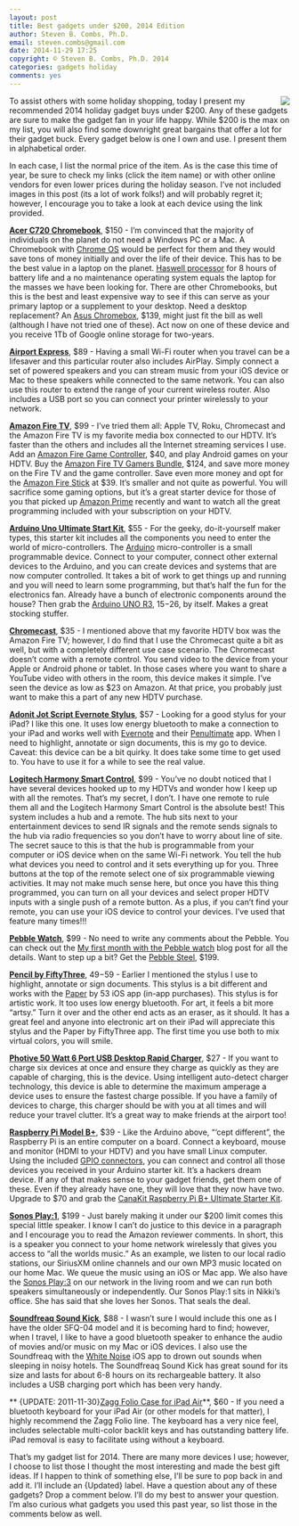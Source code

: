 ```yaml
---
layout: post
title: Best gadgets under $200, 2014 Edition
author: Steven B. Combs, Ph.D.
email: steven.combs@gmail.com
date: 2014-11-29 17:25
copyright: © Steven B. Combs, Ph.D. 2014
categories: gadgets holiday
comments: yes
---
```


<a href="http://www.stevencombs.com/images/posts/2014-11-29-acer-c720-chromebook.png"><img src="http://www.stevencombs.com/images/posts/2014-11-29-acer-c720-chromebook.png" align='right'></a>To assist others with some holiday shopping, today I present my recommended 2014 holiday gadget buys under $200. Any of these gadgets are sure to make the gadget fan in your life happy. While $200 is the max on my list, you will also find some downright great bargains that offer a lot for their gadget buck. Every gadget below is one I own and use. I present them in alphabetical order.

In each case, I list the normal price of the item. As is the case this time of year, be sure to check my links (click the item name) or with other online vendors for even lower prices during the holiday season. I’ve not included images in this post (its a lot of work folks!) and will probably regret it; however, I encourage you to take a look at each device using the link provided.

**[Acer C720 Chromebook][0386-001]**, $150 - I’m convinced that the majority of individuals on the planet do not need a Windows PC or a Mac. A Chromebook with [Chrome OS][0386-002] would be perfect for them and they would save tons of money initially and over the life of their device. This has to be the best value in a laptop on the planet. [Haswell processor][0386-003] for 8 hours of battery life and a no maintenance operating system equals the laptop for the masses we have been looking for. There are other Chromebooks, but this is the best and least expensive way to see if this can serve as your primary laptop or a supplement to your desktop. Need a desktop replacement? An [Asus Chromebox][0386-004], $139, might just fit the bill as well (although I have not tried one of these). Act now on one of these device and you receive 1Tb of Google online storage for two-years.

**[Airport Express][0386-005]**, $89 - Having a small Wi-Fi router when you travel can be a lifesaver and this particular router also includes AirPlay. Simply connect a set of powered speakers and you can stream music from your iOS device or Mac to these speakers while connected to the same network. You can also use this router to extend the range of your current wireless router. Also includes a USB port so you can connect your printer wirelessly to your network.

**[Amazon Fire TV][0386-006]**, $99 - I’ve tried them all: Apple TV, Roku, Chromecast and the Amazon Fire TV is my favorite media box connected to our HDTV. It’s faster than the others and includes all the Internet streaming services I use. Add an [Amazon Fire Game Controller][0386-007], $40, and play Android games on your HDTV. Buy the [Amazon Fire TV Gamers Bundle][0386-008], $124, and save more money on the Fire TV and the game controller. Save even more money and opt for the [Amazon Fire Stick][0386-009] at $39. It’s smaller and not quite as powerful. You will sacrifice some gaming options, but it’s a great starter device for those of you that picked up [Amazon Prime][0386-010] recently and want to watch all the great programming included with your subscription on your HDTV.

**[Arduino Uno Ultimate Start Kit][0386-011]**, $55 - For the geeky, do-it-yourself maker types, this starter kit includes all the components you need to enter the world of micro-controllers. The [Arduino][0386-012] micro-controller is a small programmable device. Connect to your computer, connect other external devices to the Arduino, and you can create devices and systems that are now computer controlled. It takes a bit of work to get things up and running and you will need to learn some programming, but that’s half the fun for the electronics fan. Already have a bunch of electronic components around the house? Then grab the [Arduino UNO R3][0386-013], $15-$26, by itself. Makes a great stocking stuffer.

**[Chromecast][0386-014]**, $35 - I mentioned above that my favorite HDTV box was the Amazon Fire TV; however, I do find that I use the Chromecast quite a bit as well, but with a completely different use case scenario. The Chromecast doesn’t come with a remote control. You send video to the device from your Apple or Android phone or tablet. In those cases where you want to share a YouTube video with others in the room, this device makes it simple. I’ve seen the device as low as $23 on Amazon. At that price, you probably just want to make this a part of any new HDTV purchase.

**[Adonit Jot Script Evernote Stylus][0386-015]**, $57 - Looking for a good stylus for your iPad? I like this one. It uses low energy bluetooth to make a connection to your iPad and works well with [Evernote][0386-016] and their [Penultimate][0386-017] app. When I need to highlight, annotate or sign documents, this is my go to device. Caveat: this device can be a bit quirky. It does take some time to get used to. You have to use it for a while to see the real value.

**[Logitech Harmony Smart Control][0386-018]**, $99 - You’ve no doubt noticed that I have several devices hooked up to my HDTVs and wonder how I keep up with all the remotes. That’s my secret, I don’t. I have one remote to rule them all and the Logitech Harmony Smart Control is the absolute best! This system includes a hub and a remote. The hub sits next to your entertainment devices to send IR signals and the remote sends signals to the hub via radio frequencies so you don’t have to worry about line of site. The secret sauce to this is that the hub is programmable from your computer or iOS device when on the same Wi-Fi network. You tell the hub what devices you need to control and it sets everything up for you. Three buttons at the top of the remote select one of six programmable viewing activities. It may not make much sense here, but once you have this thing programmed, you can turn on all your devices and select proper HDTV inputs with a single push of a remote button. As a plus, if you can’t find your remote, you can use your iOS device to control your devices. I’ve used that feature many times!!!

**[Pebble Watch][0386-019]**, $99 - No need to write any comments about the Pebble. You can check out the [My first month with the Pebble watch][0386-020] blog post for all the details. Want to step up a bit? Get the [Pebble Steel][0386-021], $199.

**[Pencil by FiftyThree][0386-022]**, $49-$59 - Earlier I mentioned the stylus I use to highlight, annotate or sign documents. This stylus is a bit different and works with the [Paper](https://www.fiftythree.com/paper) by 53 iOS app (in-app purchases). This stylus is for artistic work. It too uses low energy bluetooth. For art, it feels a bit more “artsy.” Turn it over and the other end acts as an eraser, as it should. It has a great feel and anyone into electronic art on their iPad will appreciate this stylus and the Paper by FiftyThree app. The first time you use both to mix virtual colors, you will smile.

**[Photive 50 Watt 6 Port USB Desktop Rapid Charger][0386-023]**, $27 - If you want to charge six devices at once and ensure they charge as quickly as they are capable of charging, this is the device. Using intelligent auto-detect charger technology, this device is able to determine the maximum amperage a device uses to ensure the fastest charge possible. If you have a family of devices to charge, this charger should be with you at all times and will reduce your travel clutter. It’s a great way to make friends at the airport too!

**[Raspberry Pi Model B+][0386-024]**, $39 - Like the Arduino above, “‘cept different”, the Raspberry Pi is an entire computer on a board. Connect a keyboard, mouse and monitor (HDMI to your HDTV) and you have small Linux computer. Using the included [GPIO connectors][0386-025], you can connect and control all those devices you received in your Arduino starter kit. It’s a hackers dream device. If any of that makes sense to your gadget friends, get them one of these. Even if they already have one, they will love that they now have two. Upgrade to $70 and grab the [CanaKit Raspberry Pi B+ Ultimate Starter Kit][0386-026].

**[Sonos Play:1][0386-027]**, $199 - Just barely making it under our $200 limit comes this special little speaker. I know I can’t do justice to this device in a paragraph and I encourage you to read the Amazon reviewer comments. In short, this is a speaker you connect to your home network wirelessly that gives you access to “all the worlds music.” As an example, we listen to our local radio stations, our SiriusXM online channels and our own MP3 music located on our home Mac. We queue the music using an iOS or Mac app. We also have the [Sonos Play:3][0386-028] on our network in the living room and we can run both speakers simultaneously or independently. Our Sonos Play:1 sits in Nikki’s office. She has said that she loves her Sonos. That seals the deal.

**[Soundfreaq Sound Kick][0386-029]**, $88 - I wasn’t sure I would include this one as I have the older SFQ-04 model and it is becoming hard to find; however, when I travel, I like to have a good bluetooth speaker to enhance the audio of movies and/or music on my Mac or iOS devices. I also use the Soundfreaq with the [White Noise][0386-030] iOS app to drown out sounds when sleeping in noisy hotels. The Soundfreaq Sound Kick has great sound for its size and lasts for about 6-8 hours on its rechargeable battery. It also includes a USB charging port which has been very handy.

** {UPDATE: 2011-11-30}[Zagg Folio Case for iPad Air](0386-031)**, $60 - If you need a bluetooth keyboard for your iPad Air (or other models for that matter), I highly recommend the Zagg Folio line. The keyboard has a very nice feel, includes selectable multi-color backlit keys and has outstanding battery life. iPad removal is easy to facilitate using without a keyboard.

That’s my gadget list for 2014. There are many more devices I use; however, I choose to list those I thought the most interesting and made the best gift ideas. If I happen to think of something else, I’ll be sure to pop back in and add it. I’ll include an {Updated} label. Have a question about any of these gadgets? Drop a comment below. I’ll do my best to answer your question. I’m also curious what gadgets you used this past year, so list those in the comments below as well.

[0386-001]: http://www.amazon.com/gp/product/B00FNPD1VW/ref=as_li_ss_tl?ie=UTF8&camp=1789&creative=390957&creativeASIN=B00FNPD1VW&linkCode=as2&tag=bricinmypockb-20
[0386-002]: http://www.chromium.org/chromium-os
[0386-003]: http://en.wikipedia.org/wiki/Haswell_(microarchitecture)
[0386-004]: http://www.amazon.com/gp/product/B00IT1WJZQ/ref=as_li_ss_tl?ie=UTF8&camp=1789&creative=390957&creativeASIN=B00IT1WJZQ&linkCode=as2&tag=bricinmypockb-20
[0386-005]: https://www.amazon.com/Apple-AirPort-Express-Station-MC414LL/dp/B008ALA2RC/ref=as_sl_pc_ss_til?tag=bricinmypockb-20&linkCode=w01&linkId=UDKKBHA6K7AJW7PI&creativeASIN=B008ALA2RC
[0386-006]: http://www.amazon.com/gp/product/B00CX5P8FC/ref=as_li_ss_tl?ie=UTF8&camp=1789&creative=390957&creativeASIN=B00CX5P8FC&linkCode=as2&tag=bricinmypockb-20
[0386-007]: http://www.amazon.com/gp/product/B00DU0ZI8Q/ref=as_li_ss_tl?ie=UTF8&camp=1789&creative=390957&creativeASIN=B00DU0ZI8Q&linkCode=as2&tag=bricinmypockb-20
[0386-008]: http://www.amazon.com/Amazon-Gamers-Bundle-Controller-cable/dp/B00M9VWFOM
[0386-009]: http://www.amazon.com/gp/product/B00GDQ0RMG/ref=as_li_ss_tl?ie=UTF8&camp=1789&creative=390957&creativeASIN=B00GDQ0RMG&linkCode=as2&tag=bricinmypockb-20
[0386-010]: http://www.amazon.com/gp/product/B00DBYBNEE/ref=as_li_ss_tl?ie=UTF8&camp=1789&creative=390957&creativeASIN=B00DBYBNEE&linkCode=as2&tag=bricinmypockb-20
[0386-011]: http://www.amazon.com/gp/product/B00BT0NDB8/ref=as_li_ss_tl?ie=UTF8&camp=1789&creative=390957&creativeASIN=B00BT0NDB8&linkCode=as2&tag=bricinmypockb-20
[0386-012]: http://www.arduino.cc/
[0386-013]: http://www.amazon.com/gp/product/B006H06TVG/ref=as_li_ss_tl?ie=UTF8&camp=1789&creative=390957&creativeASIN=B006H06TVG&linkCode=as2&tag=bricinmypockb-20
[0386-014]: http://www.amazon.com/gp/product/B00DR0PDNE/ref=as_li_ss_tl?ie=UTF8&camp=1789&creative=390957&creativeASIN=B00DR0PDNE&linkCode=as2&tag=bricinmypockb-20
[0386-015]: http://www.amazon.com/gp/product/B00DQEB1V4/ref=as_li_ss_tl?ie=UTF8&camp=1789&creative=390957&creativeASIN=B00DQEB1V4&linkCode=as2&tag=bricinmypockb-20
[0386-016]: https://itunes.apple.com/us/app/evernote/id281796108?mt=8&uo=4&at=10l9vL
[0386-017]: https://itunes.apple.com/us/app/penultimate/id354098826?mt=8&uo=4&at=10l9vL
[0386-018]: http://www.amazon.com/gp/product/B00BQ5RYI4/ref=as_li_ss_tl?ie=UTF8&camp=1789&creative=390957&creativeASIN=B00BQ5RYI4&linkCode=as2&tag=bricinmypockb-20
[0386-019]: http://www.amazon.com/gp/product/B00BKEQBI0/ref=as_li_ss_tl?ie=UTF8&camp=1789&creative=390957&creativeASIN=B00BKEQBI0&linkCode=as2&tag=bricinmypockb-20
[0386-020]: http://www.stevencombs.com/pebble/2014/10/19/my-first-month-with-pebble-watch.html
[0386-021]: http://www.amazon.com/gp/product/B00IVX0XGO/ref=as_li_ss_tl?ie=UTF8&camp=1789&creative=390957&creativeASIN=B00IVX0XGO&linkCode=as2&tag=bricinmypockb-20
[0386-022]: http://www.amazon.com/gp/product/B00JP12170/ref=as_li_ss_tl?ie=UTF8&camp=1789&creative=390957&creativeASIN=B00JP12170&linkCode=as2&tag=bricinmypockb-20
[0386-023]: http://www.amazon.com/gp/product/B00LMIA9L4/ref=as_li_ss_tl?ie=UTF8&camp=1789&creative=390957&creativeASIN=B00LMIA9L4&linkCode=as2&tag=bricinmypockb-20
[0386-024]: http://www.amazon.com/gp/product/B00LPESRUK/ref=as_li_ss_tl?ie=UTF8&camp=1789&creative=390957&creativeASIN=B00LPESRUK&linkCode=as2&tag=bricinmypockb-20
[0386-025]: https://learn.adafruit.com/adafruits-raspberry-pi-lesson-4-gpio-setup/the-gpio-connector
[0386-026]: http://www.amazon.com/gp/product/B00G1PNG54/ref=as_li_ss_tl?ie=UTF8&camp=1789&creative=390957&creativeASIN=B00G1PNG54&linkCode=as2&tag=bricinmypockb-20
[0386-027]: http://www.amazon.com/gp/product/B00EWCUK1Q/ref=as_li_ss_tl?ie=UTF8&camp=1789&creative=390957&creativeASIN=B00EWCUK1Q&linkCode=as2&tag=bricinmypockb-20
[0386-028]: http://www.amazon.com/gp/product/B00554S24W/ref=as_li_ss_tl?ie=UTF8&camp=1789&creative=390957&creativeASIN=B00554S24W&linkCode=as2&tag=bricinmypockb-20
[0386-029]: http://www.amazon.com/gp/product/B007XOQI4S/ref=as_li_ss_tl?ie=UTF8&camp=1789&creative=390957&creativeASIN=B007XOQI4S&linkCode=as2&tag=bricinmypockb-20
[0386-030]: https://itunes.apple.com/us/app/white-noise/id289894882?mt=8&uo=4&at=10l9vL
[0386-031]: https://www.amazon.com/ZAGG-Backlit-Bluetooth-Keyboard-Air-Black/dp/B00EXPSEFQ/ref=as_sl_pc_ss_til?tag=bricinmypockb-20&linkCode=w01&linkId=UX2XXZSGR6VZ4MFD&creativeASIN=B00EXPSEFQ